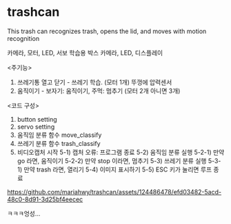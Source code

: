 # trashcan
This trash can recognizes trash, opens the lid, and moves with motion recognition

카메라, 모터, LED, 서보
학습용 박스
카메라, LED, 디스플레이

<주기능>
1. 쓰레기통 열고 닫기 - 쓰레기 학습. (모터 1개)
	뚜껑에 압력센서 
2. 움직이기 - 보자기: 움직이기, 주먹: 멈추기 (모터 2개 아니면 3개)

<코드 구성>
1) button setting
2) servo setting
3) 움직임 분류 함수 move_classify
4) 쓰레기 분류 함수 trash_classify
5) 비디오캡처 시작
	5-1) 캡처 오류: 프로그램 종료
	5-2) 움직임 분류 실행
		5-2-1) 만약 go 라면, 움직이기
		5-2-2) 만약 stop 이라면, 멈추기
	5-3) 쓰레기 분류 실행
		5-3-1) 만약 trash 라면, 열리기
	5-4) 이미지 표시하기
	5-5) ESC 키가 눌리면 루프 종료
  
https://github.com/mariahwy/trashcan/assets/124486478/efd03482-5acd-48c0-8d91-3d25bf4eecec

ㅋㅋㅋ엉성...
